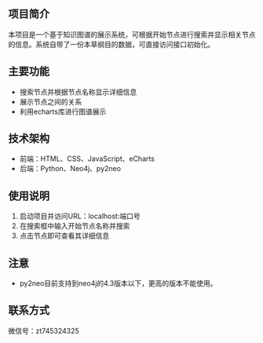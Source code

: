 ## 项目简介

本项目是一个基于知识图谱的展示系统，可根据开始节点进行搜索并显示相关节点的信息。系统自带了一份本草纲目的数据，可直接访问接口初始化。

## 主要功能

- 搜索节点并根据节点名称显示详细信息
- 展示节点之间的关系
- 利用echarts库进行图谱展示


## 技术架构

- 前端：HTML、CSS、JavaScript、eCharts
- 后端：Python、Neo4j、py2neo


## 使用说明

1. 启动项目并访问URL：localhost:端口号
2. 在搜索框中输入开始节点名称并搜索
3. 点击节点即可查看其详细信息


## 注意

- py2neo目前支持到neo4j的4.3版本以下，更高的版本不能使用。


## 联系方式

微信号：zt745324325